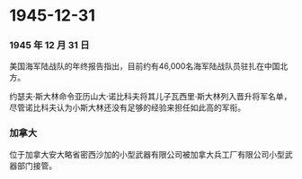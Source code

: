 # 1945-12-31

### 1945 年 12 月 31 日

美国海军陆战队的年终报告指出，目前约有46,000名海军陆战队员驻扎在中国北方。

约瑟夫·斯大林命令亚历山大·诺比科夫将其儿子瓦西里·斯大林列入晋升将军名单，尽管诺比科夫认为小斯大林还没有足够的经验来担任如此高的军衔。

### 加拿大

位于加拿大安大略省密西沙加的小型武器有限公司被加拿大兵工厂有限公司小型武器部门接管。